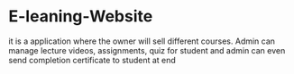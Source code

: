 # E-leaning-Website
it is a application where the owner will sell different  courses. Admin can manage lecture videos, assignments, quiz for student and admin can even send completion certificate to student at end
